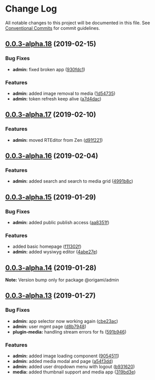 # Change Log

All notable changes to this project will be documented in this file.
See [Conventional Commits](https://conventionalcommits.org) for commit guidelines.

## [0.0.3-alpha.18](https://github.com/origami-cms/admin-zen/compare/v0.0.3-alpha.17...v0.0.3-alpha.18) (2019-02-15)


### Bug Fixes

* **admin:** fixed broken app ([930fdc1](https://github.com/origami-cms/admin-zen/commit/930fdc1))


### Features

* **admin:** added image removal to media ([1d54735](https://github.com/origami-cms/admin-zen/commit/1d54735))
* **admin:** token refresh keep alive ([a7d4dac](https://github.com/origami-cms/admin-zen/commit/a7d4dac))





## [0.0.3-alpha.17](https://github.com/origami-cms/admin-zen/compare/v0.0.3-alpha.16...v0.0.3-alpha.17) (2019-02-10)


### Features

* **admin:** moved RTEditor from Zen ([d91f221](https://github.com/origami-cms/admin-zen/commit/d91f221))





## [0.0.3-alpha.16](https://github.com/origami-cms/admin-zen/compare/v0.0.3-alpha.15...v0.0.3-alpha.16) (2019-02-04)


### Features

* **admin:** added search and search to media grid ([4991b8c](https://github.com/origami-cms/admin-zen/commit/4991b8c))





## [0.0.3-alpha.15](https://github.com/origami-cms/admin-zen/compare/v0.0.3-alpha.14...v0.0.3-alpha.15) (2019-01-29)


### Bug Fixes

* **admin:** added public publish access ([aa8351f](https://github.com/origami-cms/admin-zen/commit/aa8351f))


### Features

* added basic homepage ([f11302f](https://github.com/origami-cms/admin-zen/commit/f11302f))
* **admin:** added wysiwyg editor ([4abe27e](https://github.com/origami-cms/admin-zen/commit/4abe27e))





## [0.0.3-alpha.14](https://github.com/origami-cms/admin-zen/compare/v0.0.3-alpha.13...v0.0.3-alpha.14) (2019-01-28)

**Note:** Version bump only for package @origami/admin





## [0.0.3-alpha.13](https://github.com/origami-cms/admin-zen/compare/v0.0.3-alpha.12...v0.0.3-alpha.13) (2019-01-27)


### Bug Fixes

* **admin:** app selector now working again ([cbe23ac](https://github.com/origami-cms/admin-zen/commit/cbe23ac))
* **admin:** user mgmt page ([d8b7948](https://github.com/origami-cms/admin-zen/commit/d8b7948))
* **plugin-media:** handling stream errors for fs ([591b946](https://github.com/origami-cms/admin-zen/commit/591b946))


### Features

* **admin:** added image loading component ([9054511](https://github.com/origami-cms/admin-zen/commit/9054511))
* **admin:** added media modal and page ([a54f3dd](https://github.com/origami-cms/admin-zen/commit/a54f3dd))
* **admin:** added user dropdown menu with logout ([b931620](https://github.com/origami-cms/admin-zen/commit/b931620))
* **media:** added thumbnail support and media app ([319bd3e](https://github.com/origami-cms/admin-zen/commit/319bd3e))
